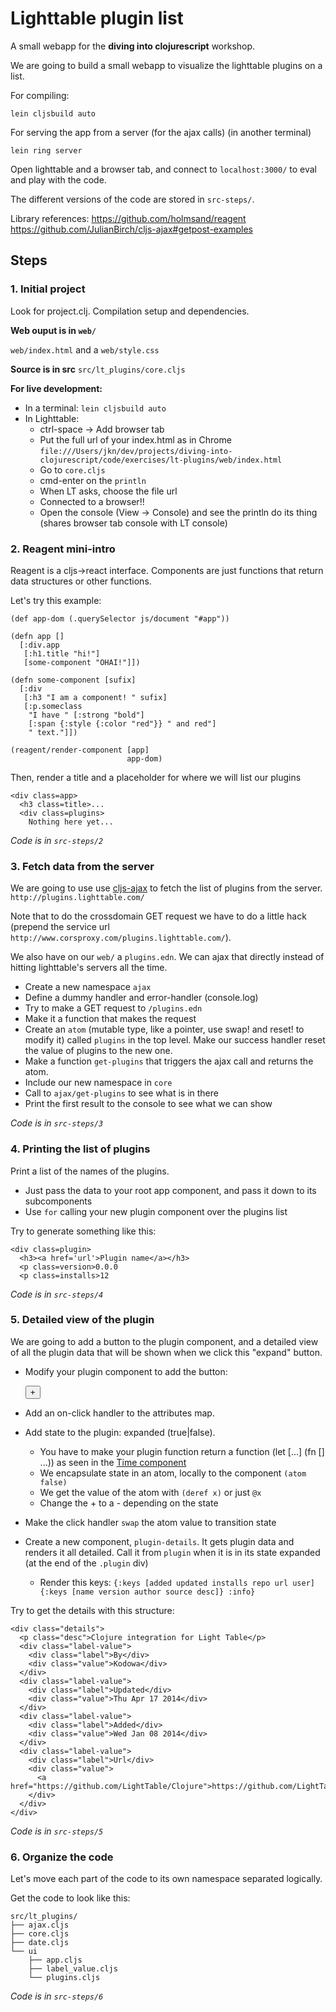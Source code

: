 
Lighttable plugin list
======================

A small webapp for the **diving into clojurescript** workshop.

We are going to build a small webapp to visualize the lighttable plugins on a list.

For compiling:
```
lein cljsbuild auto
```

For serving the app from a server (for the ajax calls) (in another terminal)
```
lein ring server
```

Open lighttable and a browser tab, and connect to `localhost:3000/` to eval and play with the code.

The different versions of the code are stored in `src-steps/`.

Library references:
https://github.com/holmsand/reagent
https://github.com/JulianBirch/cljs-ajax#getpost-examples


Steps
-----

### 1. Initial project

Look for project.clj. Compilation setup and dependencies.

**Web ouput is in `web/`**

`web/index.html` and a `web/style.css`

**Source is in src**
`src/lt_plugins/core.cljs`

**For live development:**

* In a terminal: `lein cljsbuild auto`
* In Lighttable:
  * ctrl-space -> Add browser tab
  * Put the full url of your index.html as in Chrome
    `file:///Users/jkn/dev/projects/diving-into-clojurescript/code/exercises/lt-plugins/web/index.html`
  * Go to `core.cljs`
  * cmd-enter on the `println`
  * When LT asks, choose the file url
  * Connected to a browser!!
  * Open the console (View -> Console) and see the println do its thing (shares browser tab console with LT console)


### 2. Reagent mini-intro

Reagent is a cljs->react interface. Components are just functions that return data structures or other functions.

Let's try this example:

```
(def app-dom (.querySelector js/document "#app"))

(defn app []
  [:div.app
   [:h1.title "hi!"]
   [some-component "OHAI!"]])

(defn some-component [sufix]
  [:div
   [:h3 "I am a component! " sufix]
   [:p.someclass
    "I have " [:strong "bold"]
    [:span {:style {:color "red"}} " and red"]
    " text."]])

(reagent/render-component [app]
                          app-dom)
```

Then, render a title and a placeholder for where we will list our plugins

    <div class=app>
      <h3 class=title>...
      <div class=plugins>
        Nothing here yet...

*Code is in `src-steps/2`*

### 3. Fetch data from the server

We are going to use use [cljs-ajax](https://github.com/JulianBirch/cljs-ajax#getpost-examples)
to fetch the list of plugins from the server. `http://plugins.lighttable.com/`

Note that to do the crossdomain GET request we have to
do a little hack (prepend the service url `http://www.corsproxy.com/plugins.lighttable.com/`).

We also have on our `web/` a `plugins.edn`. We can ajax that directly instead of hitting lighttable's servers all the time.

* Create a new namespace `ajax`
* Define a dummy handler and error-handler (console.log)
* Try to make a GET request to `/plugins.edn`
* Make it a function that makes the request
* Create an `atom` (mutable type, like a pointer, use swap! and reset! to modify it) called `plugins` in the top level. Make our success handler reset the value of plugins to the new one.
* Make a function `get-plugins` that triggers the ajax call and returns the atom.
* Include our new namespace in `core`
* Call to `ajax/get-plugins` to see what is in there
* Print the first result to the console to see what we can show

*Code is in `src-steps/3`*

### 4. Printing the list of plugins

Print a list of the names of the plugins.

* Just pass the data to your root app component, and pass it down to its subcomponents
* Use `for` calling your new plugin component over the plugins list

Try to generate something like this:

    <div class=plugin>
      <h3><a href='url'>Plugin name</a></h3>
      <p class=version>0.0.0
      <p class=installs>12

*Code is in `src-steps/4`*

### 5. Detailed view of the plugin

We are going to add a button to the plugin component, and a detailed view of all the plugin data that will be shown when we click this "expand" button.

* Modify your plugin component to add the button:

    <div class=actions>
      <button class=expand>+</button>

* Add an on-click handler to the attributes map.
* Add state to the plugin: expanded (true|false).
  * You have to make your plugin function return a function (let [...] (fn [] ...)) as seen in the [Time component](https://github.com/holmsand/reagent#examples)
  * We encapsulate state in an atom, locally to the component `(atom false)`
  * We get the value of the atom with `(deref x)` or just `@x`
  * Change the + to a - depending on the state
* Make the click handler `swap` the atom value to transition state
* Create a new component, `plugin-details`. It gets plugin data and renders it all detailed. Call it from `plugin` when it is in its state expanded (at the end of the `.plugin` div)
  * Render this keys: `{:keys [added updated installs repo url user] {:keys [name version author source desc]} :info}`

Try to get the details with this structure:

    <div class="details">
      <p class="desc">Clojure integration for Light Table</p>
      <div class="label-value">
        <div class="label">By</div>
        <div class="value">Kodowa</div>
      </div>
      <div class="label-value">
        <div class="label">Updated</div>
        <div class="value">Thu Apr 17 2014</div>
      </div>
      <div class="label-value">
        <div class="label">Added</div>
        <div class="value">Wed Jan 08 2014</div>
      </div>
      <div class="label-value">
        <div class="label">Url</div>
        <div class="value">
          <a href="https://github.com/LightTable/Clojure">https://github.com/LightTable/Clojure</a>
        </div>
      </div>
    </div>

*Code is in `src-steps/5`*

### 6. Organize the code

Let's move each part of the code to its own namespace separated logically.

Get the code to look like this:

    src/lt_plugins/
    ├── ajax.cljs
    ├── core.cljs
    ├── date.cljs
    └── ui
        ├── app.cljs
        ├── label_value.cljs
        └── plugins.cljs

*Code is in `src-steps/6`*


